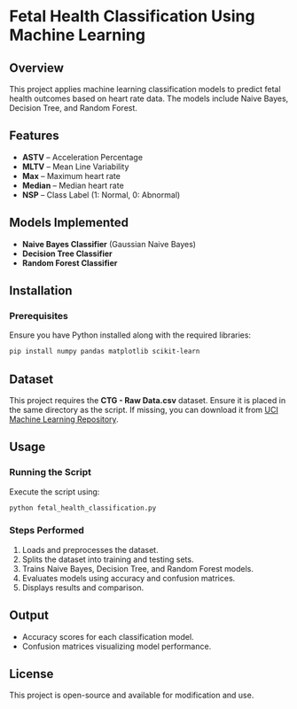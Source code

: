 # Fetal Health Classification Using Machine Learning

## Overview
This project applies machine learning classification models to predict fetal health outcomes based on heart rate data. The models include Naive Bayes, Decision Tree, and Random Forest.

## Features
- **ASTV** – Acceleration Percentage
- **MLTV** – Mean Line Variability
- **Max** – Maximum heart rate
- **Median** – Median heart rate
- **NSP** – Class Label (1: Normal, 0: Abnormal)

## Models Implemented
- **Naive Bayes Classifier** (Gaussian Naive Bayes)
- **Decision Tree Classifier**
- **Random Forest Classifier**

## Installation
### Prerequisites
Ensure you have Python installed along with the required libraries:
```bash
pip install numpy pandas matplotlib scikit-learn
```

## Dataset
This project requires the **CTG - Raw Data.csv** dataset. Ensure it is placed in the same directory as the script. If missing, you can download it from [UCI Machine Learning Repository](https://archive.ics.uci.edu/ml/datasets/Cardiotocography).

## Usage
### Running the Script
Execute the script using:
```bash
python fetal_health_classification.py
```

### Steps Performed
1. Loads and preprocesses the dataset.
2. Splits the dataset into training and testing sets.
3. Trains Naive Bayes, Decision Tree, and Random Forest models.
4. Evaluates models using accuracy and confusion matrices.
5. Displays results and comparison.

## Output
- Accuracy scores for each classification model.
- Confusion matrices visualizing model performance.

## License
This project is open-source and available for modification and use.

